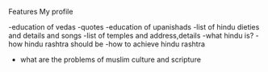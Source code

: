 Features
My profile

-education of vedas
-quotes
-education of upanishads
-list of hindu dieties and details and songs
-list of temples and address,details
-what hindu is?
-how hindu rashtra should be
-how to achieve hindu rashtra

- what are the problems of muslim culture and scripture
